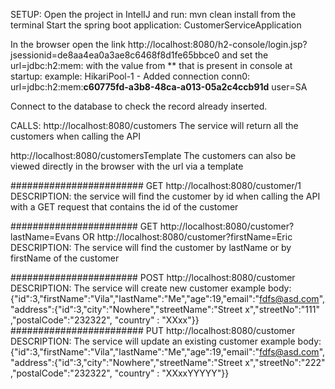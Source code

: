 SETUP: Open the project in IntelIJ and run: mvn clean install from the terminal
Start the spring boot application: CustomerServiceApplication

In the browser open the link http://localhost:8080/h2-console/login.jsp?jsessionid=de8aa4ea0a3ae8c6468f8d1fe65bbce0
and set the url=jdbc:h2:mem: with the value from ** that is present in console at startup:
example: HikariPool-1 - Added connection conn0: url=jdbc:h2:mem:**c60775fd-a3b8-48ca-a013-05a2c4ccb91d** user=SA

Connect to the database to check the record already inserted.

CALLS:
http://localhost:8080/customers
The service will return all the customers when calling the API 

http://localhost:8080/customersTemplate
The customers can also be viewed directly in the browser with the url via a template


########################
GET
http://localhost:8080/customer/1
DESCRIPTION: the service will find the customer by id when calling the API with a GET request that contains 
the id of the customer

#######################
GET
http://localhost:8080/customer?lastName=Evans
OR
http://localhost:8080/customer?firstName=Eric
DESCRIPTION: The service will find the customer by lastName or by firstName of the customer

#######################
POST
http://localhost:8080/customer
DESCRIPTION: The service will create new customer
example body: {"id":3,"firstName":"Vila","lastName":"Me","age":19,"email":"fdfs@asd.com","address":{"id":3,"city":"Nowhere","streetName":"Street x","streetNo":"111" ,"postalCode":"232322", "country" : "XXxx"}}
########################
PUT
http://localhost:8080/customer
DESCRIPTION: The service will update an existing customer
example body: {"id":3,"firstName":"Vila","lastName":"Me","age":19,"email":"fdfs@asd.com","address":{"id":3,"city":"Nowhere","streetName":"Street x","streetNo":"222" ,"postalCode":"232322", "country" : "XXxxYYYYY"}}

